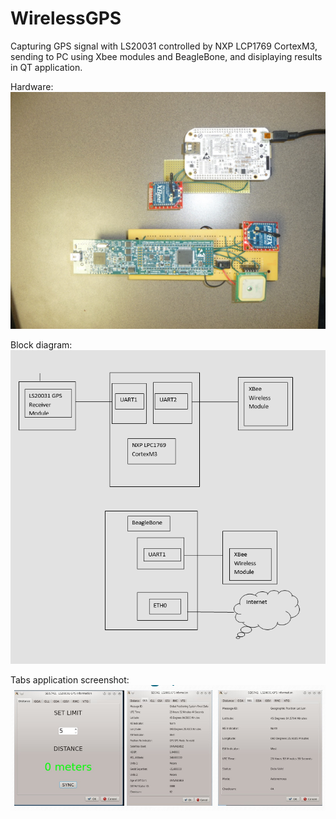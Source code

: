 # WirelessGPS

Capturing GPS signal with LS20031 controlled by NXP LCP1769 CortexM3, sending to PC using Xbee modules and BeagleBone, and disiplaying results in QT application.  
  
Hardware:    
<img src="README/hardware.png" alt="Screenshot"> 

Block diagram:  
<img src="README/BlockDiagram.png" alt="Screenshot">  

Tabs application screenshot:  
<img src="README/Tabs.png" alt="Screenshot">  

